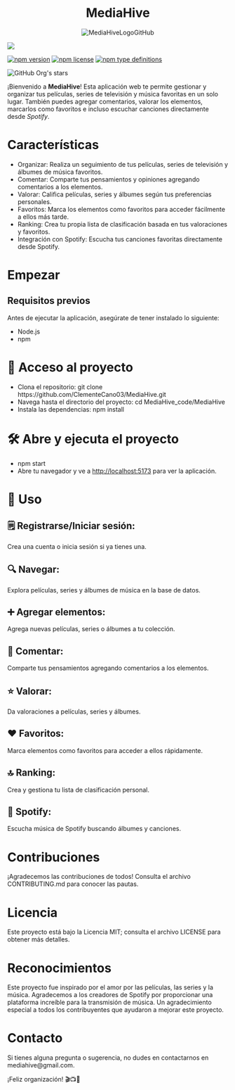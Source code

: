 <h1 align="center"> MediaHive</h1>

<p align="center">
  <img src="https://github.com/ClementeCano03/MediaHive/assets/124878375/8b90f7d0-51ca-45ad-af6f-9622a11cf025" alt="MediaHiveLogoGitHub">
</p>

<p align="left">
  <img src="https://img.shields.io/badge/STATUS-EN%20DESAROLLO-green">
  
  [![npm version](https://img.shields.io/npm/v/badge-maker.svg)](https://npmjs.org/package/badge-maker)
  [![npm license](https://img.shields.io/npm/l/badge-maker.svg)](https://npmjs.org/package/badge-maker)
  [![npm type definitions](https://img.shields.io/npm/types/badge-maker)](https://npmjs.org/package/badge-maker)
</p>

![GitHub Org's stars](https://img.shields.io/github/stars/camilafernanda?style=social)

<div>¡Bienvenido a <strong>MediaHive</strong>! Esta aplicación web te permite gestionar y organizar tus películas, series de televisión y música favoritas en un solo lugar. También puedes agregar comentarios, valorar los elementos, marcarlos como favoritos e incluso escuchar canciones directamente desde <em>Spotify</em>.</div>

<h1>Características</h1>
<ul>
  <li>
    Organizar: Realiza un seguimiento de tus películas, series de televisión y álbumes de música favoritos.
  </li>
  
  <li>
    Comentar: Comparte tus pensamientos y opiniones agregando comentarios a los elementos.
  </li>
  
  <li>
    Valorar: Califica películas, series y álbumes según tus preferencias personales.
  </li>

  <li>
    Favoritos: Marca los elementos como favoritos para acceder fácilmente a ellos más tarde.
  </li>
  
  <li>
    Ranking: Crea tu propia lista de clasificación basada en tus valoraciones y favoritos.
  </li>
  
  <li>
    Integración con Spotify: Escucha tus canciones favoritas directamente desde Spotify.
  </li>
</ul>

<h1>Empezar</h1>
  <h2>Requisitos previos</h2>
  Antes de ejecutar la aplicación, asegúrate de tener instalado lo siguiente:
<ul>
  <li>Node.js</li>
  <li>npm</li>
</ul>

<h1>📁 Acceso al proyecto</h1>
  <ul>
  <li>
    Clona el repositorio:
    git clone https://github.com/ClementeCano03/MediaHive.git
  </li>
  <li>
    Navega hasta el directorio del proyecto:
    cd MediaHive_code/MediaHive
  </li>
  <li>
    Instala las dependencias:
    npm install
  </li>
</ul>

<h1>🛠️ Abre y ejecuta el proyecto</h1>
<ul>
  <li>
    npm start
  </li>
  <li >
    Abre tu navegador y ve a <a href="http://localhost:5173">http://localhost:5173<a/> para ver la aplicación.
  </li>
</ul>

<h1>🧰 Uso</h1>
<h2>🗒️ Registrarse/Iniciar sesión:</h2>
Crea una cuenta o inicia sesión si ya tienes una.
<h2>🔍 Navegar:</h2>
Explora películas, series y álbumes de música en la base de datos.
<h2>➕ Agregar elementos:</h2>
Agrega nuevas películas, series o álbumes a tu colección.
<h2>💬 Comentar:</h2>
Comparte tus pensamientos agregando comentarios a los elementos.
<h2>⭐ Valorar:</h2>
Da valoraciones a películas, series y álbumes.
<h2>❤️ Favoritos:</h2>
Marca elementos como favoritos para acceder a ellos rápidamente.
<h2>🔝 Ranking:</h2>
Crea y gestiona tu lista de clasificación personal.
<h2>🎵 Spotify:</h2>
Escucha música de Spotify buscando álbumes y canciones.

<h1>Contribuciones</h1>
¡Agradecemos las contribuciones de todos! Consulta el archivo CONTRIBUTING.md para conocer las pautas.

<h1>Licencia</h1>
Este proyecto está bajo la Licencia MIT; consulta el archivo LICENSE para obtener más detalles.

<h1>Reconocimientos</h1>
Este proyecto fue inspirado por el amor por las películas, las series y la música.
Agradecemos a los creadores de Spotify por proporcionar una plataforma increíble para la transmisión de música.
Un agradecimiento especial a todos los contribuyentes que ayudaron a mejorar este proyecto.

<h1>Contacto</h1>
Si tienes alguna pregunta o sugerencia, no dudes en contactarnos en mediahive@gmail.com.

¡Feliz organización! 🎬📺🎵
